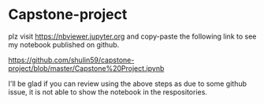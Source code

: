 # Capstone-project

plz visit https://nbviewer.jupyter.org and copy-paste the following link to see my notebook published on github.

https://github.com/shulin59/capstone-project/blob/master/Capstone%20Project.ipynb

I'll be glad if you can review using the above steps as due to some github issue, it is not able to show the notebook in the respositories.


